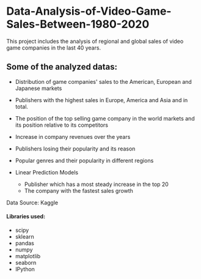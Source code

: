 # Data-Analysis-of-Video-Game-Sales-Between-1980-2020
This project includes the analysis of regional and global sales of video game companies in the last 40 years.

## Some of the analyzed datas:

- Distribution of game companies' sales to the American, European and Japanese markets

- Publishers with the highest sales in Europe, America and Asia and in total.

- The position of the top selling game company in the world markets and its position relative to its competitors

- Increase in company revenues over the years

- Publishers losing their popularity and its reason

- Popular genres and their popularity in different regions

- Linear Prediction Models
  - Publisher which has a most steady increase in the top 20
  - The company with the fastest sales growth

Data Source: Kaggle

#### Libraries used:

- scipy
- sklearn
- pandas
- numpy
- matplotlib
- seaborn
- IPython
